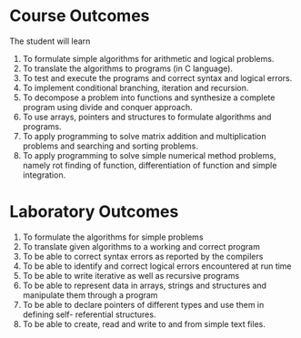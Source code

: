 # Course Outcomes

The student will learn

1. To formulate simple algorithms for arithmetic and logical problems.
2. To translate the algorithms to programs (in C language).
3. To test and execute the programs and correct syntax and logical errors.
4. To implement conditional branching, iteration and recursion.
5. To decompose a problem into functions and synthesize a complete program using
divide and conquer approach.
6. To use arrays, pointers and structures to formulate algorithms and programs.
7. To apply programming to solve matrix addition and multiplication problems and
searching and sorting problems.
8. To apply programming to solve simple numerical method problems, namely rot
finding of function, differentiation of function and simple integration.


# Laboratory Outcomes

1. To formulate the algorithms for simple problems
2. To translate given algorithms to a working and correct program
3. To be able to correct syntax errors as reported by the compilers
4. To be able to identify and correct logical errors encountered at run time
5. To be able to write iterative as well as recursive programs
6. To be able to represent data in arrays, strings and structures and manipulate them
through a program
7. To be able to declare pointers of different types and use them in defining self-
referential structures.
8. To be able to create, read and write to and from simple text files.
